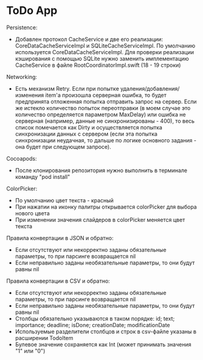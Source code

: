 #  ToDo App
Persistence:
- Добавлен протокол CacheService и две его реализации: CoreDataCacheServiceImpl и SQLiteCacheServiceImpl. По умолчанию используется CoreDataCacheServiceImpl. Для проверки реализации кэширования с помощью SQLite нужно заменить имплементацию CacheService в файле RootCoordinatorImpl.swift (18 - 19 строки)


Networking:
- Есть механизм Retry. Если при попытке удаления/добавления/изменения item'а произошла серверная ошибка, то будет предпринята отложенная попытка отправить запрос на сервер. Если же истекло количество попыток переотправки (в моем случае это количество определяется параметром MaxDelay) или ошибка не серверная (например, данные не синхронизированы - 400), то весь список помечается как Dirty и осуществляется попытка синхронизации данных с сервером (если эта попытка синхронизации неудачная, то дальше по логике основного задания - она будет при следующем запросе). 


Cocoapods:
- После клонирования репозитория нужно выполнить в терминале команду "pod install"


ColorPicker:
- По умолчанию цвет текста - красный
- При нажатии на иконку палитры открывается colorPicker для выбора нового цвета
- При изменении значения слайдеров в colorPicker меняется цвет текста


Правила конвертации в JSON и обратно:
- Если отсутствуют или некорректно заданы обязательные параметры, то при парсинге возвращается nil
- Если неправильно заданы необязательные параметры, то они будут равны nil


Правила конвертации в CSV и обратно:
- Если отсутствуют или некорректно заданы обязательные параметры, то при парсинге возвращается nil
- Если неправильно заданы необязательные параметры, то они будут равны nil
- Столбцы обязательно указываются в таком порядке: id; text; importance; deadline; isDone; creationDate; modificationDate
- Используемые разделители столбцов и строк в csv-файле указаны в расширении TodoItem
- Булевое значение сохраняется как Int (может принимать значения "1" или "0")
